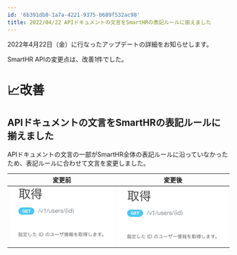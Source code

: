 ```yaml
---
id: '6b391db0-1a7a-4221-9375-b689f532ac98'
title: 2022/04/22 APIドキュメントの文言をSmartHRの表記ルールに揃えました
---
```


2022年4月22日（金）に行なったアップデートの詳細をお知らせします。

SmartHR APIの変更点は、改善1件でした。

# 📈改善

## APIドキュメントの文言をSmartHRの表記ルールに揃えました

APIドキュメントの文言の一部がSmartHR全体の表記ルールに沿っていなかったため、表記ルールに合わせて文言を変更しました。

|  変更前  |  変更後  |
| ---- | ---- |
| ![](2022-04-27-09-36-49.png) | ![](2022-04-27-09-28-13.png)   |
